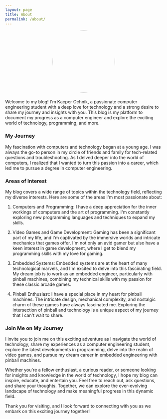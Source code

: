 ```yaml
---
layout: page
title: About
permalink: /about/
---
```


<div style="margin-bottom: 20px; text-align: center">
<img style="border-radius: 50%;" src="https://media.licdn.com/dms/image/D4D03AQE-1BUhdFLXbg/profile-displayphoto-shrink_800_800/0/1676237842007?e=1701302400&v=beta&t=9-c66tO9uj-wr_SzLzd_O_zR_93Dj1RKlmu7XcsvKWA" width="200px" height="200px">
</div>
<p>
Welcome to my blog! I'm Kacper Ochnik, a passionate computer engineering student with a deep love for technology and a strong desire to share my journey and insights with you. This blog is my platform to document my progress as a computer engineer and explore the exciting world of technology, programming, and more.
</p>


### My Journey

My fascination with computers and technology began at a young age. I was always the go-to person in my circle of friends and family for tech-related questions and troubleshooting. As I delved deeper into the world of computers, I realized that I wanted to turn this passion into a career, which led me to pursue a degree in computer engineering.

### Areas of Interest

My blog covers a wide range of topics within the technology field, reflecting my diverse interests. Here are some of the areas I'm most passionate about:

1. Computers and Programming: I have a deep appreciation for the inner workings of computers and the art of programming. I'm constantly exploring new programming languages and techniques to expand my skills.

2. Video Games and Game Development: Gaming has been a significant part of my life, and I'm captivated by the immersive worlds and intricate mechanics that games offer. I'm not only an avid gamer but also have a keen interest in game development, where I get to blend my programming skills with my love for gaming.

3. Embedded Systems: Embedded systems are at the heart of many technological marvels, and I'm excited to delve into this fascinating field. My dream job is to work as an embedded engineer, particularly with pinball machines, combining my technical skills with my passion for these classic arcade games.

4. Pinball Enthusiast: I have a special place in my heart for pinball machines. The intricate design, mechanical complexity, and nostalgic charm of these games have always fascinated me. Exploring the intersection of pinball and technology is a unique aspect of my journey that I can't wait to share.

### Join Me on My Journey

I invite you to join me on this exciting adventure as I navigate the world of technology, share my experiences as a computer engineering student, explore the latest developments in programming, delve into the realm of video games, and pursue my dream career in embedded engineering with pinball machines.

Whether you're a fellow enthusiast, a curious reader, or someone looking for insights and knowledge in the world of technology, I hope my blog can inspire, educate, and entertain you. Feel free to reach out, ask questions, and share your thoughts. Together, we can explore the ever-evolving landscape of technology and make meaningful progress in this dynamic field.

Thank you for visiting, and I look forward to connecting with you as we embark on this exciting journey together!